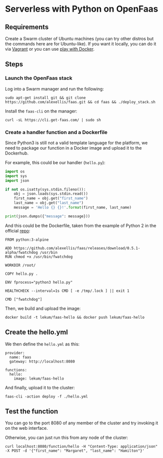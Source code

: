 # Serverless with Python on OpenFaas

## Requirements

Create a Swarm cluster of Ubuntu machines (you can try other distros but the commands here are for Ubuntu-like). If you want it locally, you can do it via [Vagrant](https://github.com/tdi/vagrant-docker-swarm) or you can use [play with Docker](http://labs.play-with-docker.com/).

## Steps

### Launch the OpenFaas stack

Log into a Swarm manager and run the following:

```
sudo apt-get install git && git clone https://github.com/alexellis/faas.git && cd faas && ./deploy_stack.sh
```

Install the `faas-cli` on the manager:

```
curl -sL https://cli.get-faas.com/ | sudo sh
```

### Create a handler function and a Dockerfile

Since Python3 is still not a valid template language for the platform, we need to package our function in a Docker image and upload it to the Dockerhub.

For example, this could be our handler (`hello.py`):

```python
import os
import sys
import json

if not os.isatty(sys.stdin.fileno()):
    obj = json.loads(sys.stdin.read())
    first_name = obj.get("first_name")
    last_name = obj.get("last_name")
    message = 'Hello {} {}!'.format(first_name, last_name)

print(json.dumps({"message": message}))
```

And this could be the Dockerfile, taken from the example of Python 2 in the official [repo](https://github.com/alexellis/faas/blob/master/sample-functions/BaseFunctions/python/Dockerfile):

```
FROM python:3-alpine

ADD https://github.com/alexellis/faas/releases/download/0.5.1-alpha/fwatchdog /usr/bin
RUN chmod +x /usr/bin/fwatchdog

WORKDIR /root/

COPY hello.py .

ENV fprocess="python3 hello.py"

HEALTHCHECK --interval=1s CMD [ -e /tmp/.lock ] || exit 1

CMD ["fwatchdog"]
```

Then, we build and upload the image:

```
docker build -t lekum/faas-hello && docker push lekum/faas-hello
```

## Create the hello.yml

We then define the `hello.yml` as this:

```
provider:
  name: faas
  gateway: http://localhost:8080

functions:
  hello:
    image: lekum/faas-hello

```

And finally, upload it to the cluster:

```
faas-cli -action deploy -f ./hello.yml
```

## Test the function

You can go to the port 8080 of any member of the cluster and try invoking it on the web interface.

Otherwise, you can just run this from any node of the cluster:

```
curl localhost:8080/function/hello -H "Content-Type: application/json" -X POST -d '{"first_name": "Margaret", "last_name": "Hamilton"}'
```
